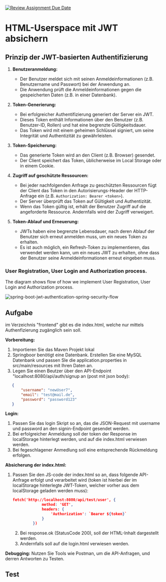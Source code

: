[![Review Assignment Due Date](https://classroom.github.com/assets/deadline-readme-button-22041afd0340ce965d47ae6ef1cefeee28c7c493a6346c4f15d667ab976d596c.svg)](https://classroom.github.com/a/2ov4A_mm)
# HTML-Userspace mit JWT absichern
## Prinzip der JWT-basierten Authentifizierung

1. **Benutzeranmeldung:**
   - Der Benutzer meldet sich mit seinen Anmeldeinformationen (z.B. Benutzername und Passwort) bei der Anwendung an.
   - Die Anwendung prüft die Anmeldeinformationen gegen die gespeicherten Daten (z.B. in einer Datenbank).

2. **Token-Generierung:**
   - Bei erfolgreicher Authentifizierung generiert der Server ein JWT.
   - Dieses Token enthält Informationen über den Benutzer (z.B. Benutzer-ID, Rollen) und hat eine begrenzte Gültigkeitsdauer.
   - Das Token wird mit einem geheimen Schlüssel signiert, um seine Integrität und Authentizität zu gewährleisten.

3. **Token-Speicherung:**
   - Das generierte Token wird an den Client (z.B. Browser) gesendet.
   - Der Client speichert das Token, üblicherweise im Local Storage oder in einem Cookie.

4. **Zugriff auf geschützte Ressourcen:**
   - Bei jeder nachfolgenden Anfrage zu geschützten Ressourcen fügt der Client das Token in den Autorisierungs-Header der HTTP-Anfrage ein (z.B. `Authorization: Bearer <token>`).
   - Der Server überprüft das Token auf Gültigkeit und Authentizität.
   - Wenn das Token gültig ist, erhält der Benutzer Zugriff auf die angeforderte Ressource. Andernfalls wird der Zugriff verweigert.

5. **Token-Ablauf und Erneuerung:**
   - JWTs haben eine begrenzte Lebensdauer, nach deren Ablauf der Benutzer sich erneut anmelden muss, um ein neues Token zu erhalten.
   - Es ist auch möglich, ein Refresh-Token zu implementieren, das verwendet werden kann, um ein neues JWT zu erhalten, ohne dass der Benutzer seine Anmeldeinformationen erneut eingeben muss.


### User Registration, User Login and Authorization process.
The diagram shows flow of how we implement User Registration, User Login and Authorization process.

![spring-boot-jwt-authentication-spring-security-flow](spring-boot-jwt-authentication-spring-security-flow.png)
## Aufgabe
im Verzeichnis "frontend" gibt es die index.html, welche nur mittels Authenfizierung zugänglich sein soll.

**Vorbereitung:**
1. Importieren Sie das Maven Projekt lokal
2. Springboor benötigt eine Datenbank. Erstellen Sie eine MySQL Datenbank und passen SIe die application.properties in src/main/resources mit Ihren Daten an.
3. Legen Sie einen Beutzer über den API-Endpoint "localhost:8080/api/auth/signup an (post mit json body): 
```json
   {
       "username": "newUser7",
       "email": "test@mail.de",
       "password": "password123"
   }
```
**Login:**
1. Passen Sie das login Skript so an, das die JSON-Request mit username und password an den signin-Endpoint gesendet werden.
2. Bei erfolgreicher Anmeldung soll der token der Response im localStorage hinterlegt werden, und auf die index.html verwiesen werden.
3. Bei fegeschlagener Anmedlung soll eine entsprechende Rückmeldung erfolgen.

**Absicherung der index.html:**
1. Passen Sie den JS-code der index.html so an, dass folgende API-Anfrage erfolgt und verarbeitet wird (token ist hierbei der im localStorage hinterlegte JWT-Token, welcher vorher aus dem localStorage geladen werden muss):
   ```json
   fetch('http://localhost:8080/api/test/user', {
                method: 'GET',
                headers: {
                    'Authorization': `Bearer ${token}`
                }
            })
   ```
   2. Bei response.ok (StatusCode 200), soll der HTML-Inhalt dargestellt werden.
   3. Andernfalls soll auf die login.html verwiesen werden.

**Debugging:**
Nutzen Sie Tools wie Postman, um die API-Anfragen, und derren Antworten zu Testen.

## Test
